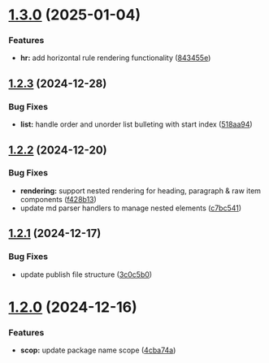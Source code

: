 # [1.3.0](https://github.com/JeelGajera/jspdf-md-renderer/compare/v1.2.3...v1.3.0) (2025-01-04)


### Features

* **hr:** add horizontal rule rendering functionality ([843455e](https://github.com/JeelGajera/jspdf-md-renderer/commit/843455e557c6e5bbfbda1ada65c46a2a4108fc76))



## [1.2.3](https://github.com/JeelGajera/jspdf-md-renderer/compare/v1.2.2...v1.2.3) (2024-12-28)


### Bug Fixes

* **list:** handle order and unorder list bulleting with start index ([518aa94](https://github.com/JeelGajera/jspdf-md-renderer/commit/518aa94e1e7f8262d23a4c0088e14ceb5fd181e4))



## [1.2.2](https://github.com/JeelGajera/jspdf-md-renderer/compare/v1.2.1...v1.2.2) (2024-12-20)


### Bug Fixes

* **rendering:** support nested rendering for heading, paragraph & raw item components ([f428b13](https://github.com/JeelGajera/jspdf-md-renderer/commit/f428b13d8c461d2ea3b946d773eb77fb83d7598c))
* update md parser handlers to manage nested elements ([c7bc541](https://github.com/JeelGajera/jspdf-md-renderer/commit/c7bc541c4de7d6e169a6c5fc912f3683dd01ed84))



## [1.2.1](https://github.com/JeelGajera/jspdf-md-renderer/compare/v1.2.0...v1.2.1) (2024-12-17)


### Bug Fixes

* update publish file structure ([3c0c5b0](https://github.com/JeelGajera/jspdf-md-renderer/commit/3c0c5b023f226e554daacb9dda95c3520535bb5e))



# [1.2.0](https://github.com/JeelGajera/jspdf-md-renderer/compare/v1.1.0...v1.2.0) (2024-12-16)


### Features

* **scop:** update package name scope ([4cba74a](https://github.com/JeelGajera/jspdf-md-renderer/commit/4cba74a5d1f9756544d22517cfa90ae3bcab3cab))




